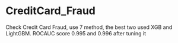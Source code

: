 # CreditCard_Fraud
Check Credit Card Fraud, use 7 method, the best two used XGB and LightGBM. ROCAUC score 0.995 and 0.996 after tuning it
